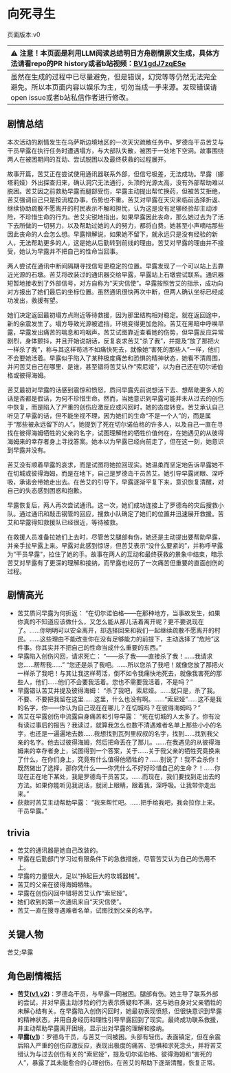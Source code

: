 # 向死寻生
页面版本:v0
 

| :warning: 注意！本页面是利用LLM阅读总结明日方舟剧情原文生成，具体方法请看repo的PR history或者b站视频：[BV1gdJ7zqESe](https://www.bilibili.com/video/BV1gdJ7zqESe/)         |
|:----------------------------|
| 虽然在生成的过程中已尽量避免，但是错误，幻觉等等仍然无法完全避免。所以本页面内容以娱乐为主，切勿当成一手来源。发现错误请open issue或者b站私信作者进行修改。|



## 剧情总结
本次活动的剧情发生在乌萨斯边境地区的一次天灾疏散任务中。罗德岛干员苦艾与干员早露在执行任务时遭遇塌方，与大部队失散，被困于一处地下空洞。故事围绕两人在被困期间的互动、尝试脱困以及最终获救的过程展开。

故事开篇，苦艾正在尝试使用通讯器联系外部，但信号极差，无法成功。早露（娜塔莉娅）外出探查归来，确认洞穴无法通行，头顶的光源太高，没有外部帮助难以脱困。苦艾因之前救助早露而腿部受伤，早露主动提出帮忙换药，但被苦艾拒绝，苦艾强调自己只是按流程办事，伤势也不重。苦艾对早露在天灾来临前选择折返、继续协助疏散不愿离开的村民表示不解和担忧，认为这是没有足够经验却主动涉险，不珍惜生命的行为。苦艾尖锐地指出，如果早露因此丧命，那么她过去为了活下去所做的一切努力，以及帮助过她的人的努力，都将白费。她甚至小声嘀咕那些因此丧命的人会怎么想。早露辩解说，如果她不留下，就永远只是没有经验的新人，无法帮助更多的人，这是她从后勤转到前线的理由。苦艾对早露的理由并不接受，她认为早露并不把自己的性命当回事。

两人尝试在通讯中断间隔期寻找信号更稳定的位置。早露发现了一个可以站上去靠近光源的石墩。苦艾将改装过的通讯器交给早露，早露站上石墩尝试联系。通讯器短暂地接收到了外部信号，对方自称为“天灾信使”。早露按照苦艾的指示，成功向对方报出了她们最后的坐标位置。虽然通讯很快再次中断，但两人确认坐标已经成功发出，救援有望。

她们决定返回最初塌方点附近等待救援，因为那里结构相对稳定。就在返回途中，新的余震发生了。塌方导致光源被遮挡，环境变得更加危险。苦艾在黑暗中呼唤早露，早露发出痛苦的喘息和呜咽声。苦艾试图靠近查看她的伤势，但早露反应异常剧烈，身体颤抖，并且开始说胡话，反复哀求苦艾“杀了我”，并提及“放了那把火一样杀了我”，称与其这样苟活不如痛快死去，就像她“害死的那些人”一样，他们不会要她活着。早露似乎陷入了某种极度痛苦和恐惧的精神状态，她看不清周围，并问苦艾自己在哪里、是谁，甚至错将苦艾认作“索尼娅”，以为自己还在切尔诺伯格或彼得海姆。

苦艾最初对早露的话感到震惊和愤怒，质问早露先前说想活下去、想帮助更多人的话是否都是假话，为何不珍惜生命。然而，当她意识到早露可能并未从过去的创伤中恢复，而是陷入了严重的创伤应激反应或闪回时，她的态度转变。苦艾承认自己听见了早露的话，但不能坐视不理，因为她们的生命“不是一个人”的，而是属于“那些被永远留下的人”。她提到了死在切尔诺伯格的许多人，以及自己一直在寻找在彼得海姆牺牲的父亲的名字，试图理解他的牺牲价值何在，在她遇见的从彼得海姆来的幸存者身上寻找答案。她本以为早露已经向前走了，但在这一刻，她意识到早露并没有。

苦艾没有顺着早露的哀求，而是试图将她拉回现实。她温柔而坚定地告诉早露她不在切城或彼得海姆，而是在地下，自己是罗德岛干员苦艾。她引导早露闭眼、深呼吸，承诺会带她走出去。在苦艾的引导下，早露逐渐平复下来，意识恢复清醒，对自己的失态感到困惑和抱歉。

早露恢复后，两人再次尝试通讯。这一次，她们成功连接上了罗德岛的灾后搜救小队。通过通讯和敲击钢管的回应，搜救小队确定了她们的位置并迅速展开救援。苦艾和早露得知救援队已经很近，等待被救。

在救援人员准备拉她们上去时，尽管苦艾腿部有伤，她还是主动提出要帮助早露，并亲手拉早露上来。早露对此感到惊讶，但苦艾表示“没什么要紧的”，并称呼早露为“干员早露”，拉住了她的手。故事在两人的互动和最终获救的景象中结束，暗示苦艾对早露有了更深的理解和接纳，而早露也经历了一次痛苦但重要的直面创伤的过程。
## 剧情高光
*   苦艾质问早露为何折返：
    “在切尔诺伯格——在那种地方，当事故发生，如果你真的不知道应该做什么，又怎么能从那儿活着离开呢？更不要说现在了。......你明明可以安全离开，却选择回来和我们一起继续疏散不愿离开的村民。......这些理由不能改变你在没有足够能力的前提下，主动选择了“危险”这件事。你其实并不把自己的性命当成什么重要的东西。”
*   早露陷入创伤闪回，请求死亡：
    “——杀了我——直接杀了我！......我请求您......帮帮我......”
    “您还是杀了我吧。......所以您杀了我吧！就像您放了那把火一样杀了我吧！与其让我这样苟活，倒不如令我痛快地死去，就像我害死的那些人，他们......他们不会要我活着。您也不需要我活着，不是吗？”
*   早露错认苦艾并提及彼得海姆：
    “杀了我吧，索尼娅。......就只是，杀了我。不要、不要把我留在这里......这里，什么也没有啊。......“索尼娅”......这不是我的名字，你——你认为自己现在在哪儿？在切城吗？在彼得海姆吗？”
*   苦艾在早露创伤中流露自身痛苦和引导早露：
    “死在切城的人太多了。你有没有读过事后的报告？我读过，就算我怎么也数不清遇难者名单上那些小小的名字，也还是一遍遍地去数......我想找到瓦列里叔叔的名字，找到......找到我父亲的名字。他去过彼得海姆，然后把命丢在了那儿。......在我遇见的从彼得海姆来的幸存者身上，试图得到一个答案，关于......关于我父亲的牺牲究竟换来了什么，在你们身上，究竟有什么值得他牺牲的？......别说了！我不会杀你！既然做出了选择，那你凭什么——你凭什么不好好珍惜自己的生命？！......你现在正在地下某处，我是罗德岛干员苦艾。......而现在，我们要找到走出去的方法。如果你能听见我说话，就闭上眼睛，跟着我，深呼吸。让我带你走出来。”
*   获救时苦艾主动帮助早露：
    “我来帮忙吧。......把手给我吧，我会拉你上来。干员早露。”
## trivia
*   苦艾的通讯器是她自己改装的。
*   早露在后勤部门学习过有限条件下的急救措施，尽管苦艾认为自己的伤用不上。
*   早露的力量很大，足以“拎起巨大的攻城器械”。
*   苦艾的父亲在彼得海姆牺牲。
*   早露在创伤闪回中错将苦艾认作“索尼娅”。
*   她们收到的第一次通讯来自“天灾信使”。
*   苦艾一直在搜寻遇难者名单，试图找到父亲的名字。
## 关键人物
苦艾;早露
## 角色剧情概括
-   **苦艾([v1](../chars/char_405_absin.md),[v2](../char_v3/char_405_absin.md))**：罗德岛干员，与早露一同被困。腿部有伤。她主导了联系外部的尝试，并对早露主动涉险的行为表示质疑和不满，这与她自身对父亲牺牲的未解心结有关。在早露陷入创伤闪回时，她最初表现愤怒，但很快意识到早露的精神状态，并用自身经历和理性引导早露回到了现实。最终成功联系救援，并主动帮助早露离开困境，显示出对早露的理解和接纳。
-   **早露([v1](../chars/char_197_poca.md))**：罗德岛干员，与苦艾一同被困。头部有轻伤。表面镇定，但在余震后陷入严重的创伤应激反应，表现出极度的痛苦、恐惧和求死念头，并将苦艾错认为与过去创伤有关的“索尼娅”，提及切尔诺伯格、彼得海姆和“害死的人”，暴露了其未能愈合的心理创伤。在苦艾的帮助下逐渐清醒，恢复正常。